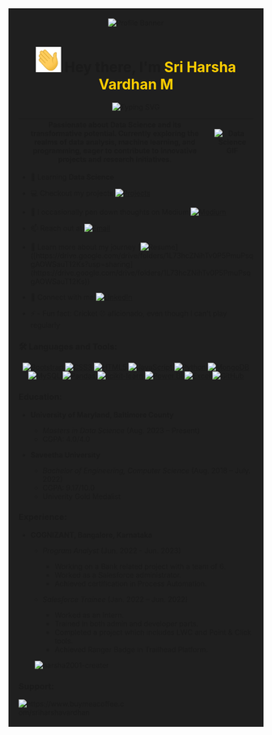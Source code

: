<div style="background-color: #1f1f1f; padding: 20px;">
<div align="center">
  <img src="https://images.unsplash.com/photo-1580191947416-62d35a55e71d?w=1600&auto=format&fit=crop&q=60&ixlib=rb-4.0.3&ixid=M3wxMjA3fDB8MHxzZWFyY2h8N3x8d2VsY29tZXxlbnwwfDB8MHx8fDA%3D" alt="Profile Banner" style="width: 100%; height: 350px">
</div>



<h1 align="center"><img src="https://raw.githubusercontent.com/ABSphreak/ABSphreak/master/gifs/Hi.gif" alt="Wave GIF" width="50" height="50"> Hey there, I'm <span style="color:#ffcc00">Sri Harsha Vardhan M</span></h1>

<div align="center">
    <img src="https://readme-typing-svg.herokuapp.com?color=F75305&amp;size=30&amp;center=true&amp;vCenter=true&amp;width=500&amp;height=70&amp;lines=Front+End+Developer;Data+Analyst;Power+BI+Analyst;Open+Source+AI%2FML+Developer+;Nice+to+meet+you..!" alt="Typing SVG" style="max-width: 100%;">

</div>


| Passionate about Data Science and its transformative potential. Currently exploring the realms of data analysis, machine learning, and programming, eager to contribute to innovative projects and research initiatives. | <div align="center"><img src="https://media.giphy.com/media/2IudUHdI075HL02Pkk/giphy.gif?cid=790b7611oogvdkp479t4d6hb10je4x2xxdct3p47lz86t7ar&ep=v1_gifs_search&rid=giphy.gif&ct=g" alt="Data Science GIF" width="300" height="200"/></div> |
| --- | --- |







- 🌱 Learning **Data Science**
- 💻 Checkout my projects [![Projects](https://img.shields.io/badge/-Projects-181717?style=flat-square&labelColor=000000&logo=GitHub&link=https://github.com/Harsha2001-creater)](https://github.com/Harsha2001-creater)

- 📝 I occasionally pen down thoughts on Medium [![Medium](https://img.shields.io/badge/-@sriharshawrites-03a57a?style=flat-square&labelColor=000000&logo=Medium&link=https://medium.com/@sriharshawrites/)](https://medium.com/@sriharshawrites/)

- 📫 Reach out at [![Email](https://img.shields.io/badge/-msriharshavardhan2001%40gmail.com-c14438?style=flat-square&labelColor=000000&logo=Gmail&link=mailto:msriharshavardhan2001@gmail.com)](mailto:msriharshavardhan2001@gmail.com)

- 📄 Learn more about my journey [![Resume](https://img.shields.io/badge/-Resume-0a66c2?style=flat-square&labelColor=000000&logo=resume&link=[https://drive.google.com/drive/folders/1L73hcZNihTv0P5PmuPsqgAOWSauT12Ks?usp=sharing](https://drive.google.com/drive/folders/1L73hcZNihTv0P5PmuPsqgAOWSauT12Ks))]([https://drive.google.com/drive/folders/1L73hcZNihTv0P5PmuPsqgAOWSauT12Ks?usp=sharing](https://drive.google.com/drive/folders/1L73hcZNihTv0P5PmuPsqgAOWSauT12Ks))

  
- 🤝 Connect with me  [![LinkedIn](https://img.shields.io/badge/-Connect-0a66c2?style=flat-square&labelColor=000000&logo=LinkedIn&link=https://www.linkedin.com/in/your-linkedin-profile/)](https://www.linkedin.com/in/[www.linkedin.com/in/sriharshavardhanm](https://www.linkedin.com/in/sriharshavardhanm)/)


- ⚡ - Fun fact: Cricket ⚾ aficionado, even though I can't play regularly

<h3 align="left">🛠️ Languages and Tools:</h3>
<p align="center">
  <!-- Bootstrap -->
  <a href="https://getbootstrap.com/" rel="nofollow">
    <img src="https://img.shields.io/badge/Bootstrap-563D7C?style=for-the-badge&amp;logo=bootstrap&amp;logoColor=white" alt="Bootstrap" style="max-width: 100%;">
  </a>
  <!-- CSS3 -->
  <a href="https://www.w3.org/Style/CSS/Overview.en.html" rel="nofollow">
    <img src="https://img.shields.io/badge/CSS3-1572B6?style=for-the-badge&amp;logo=css3&amp;logoColor=white" alt="CSS3" style="max-width: 100%;">
  </a>
  <!-- HTML5 -->
  <a href="https://html.spec.whatwg.org/multipage/" rel="nofollow">
    <img src="https://img.shields.io/badge/HTML5-E34F26?style=for-the-badge&amp;logo=html5&amp;logoColor=white" alt="HTML5" style="max-width: 100%;">
  </a>
  <!-- JavaScript -->
  <a href="https://developer.mozilla.org/en-US/docs/Web/JavaScript" rel="nofollow">
    <img src="https://img.shields.io/badge/JavaScript-F7DF1E?style=for-the-badge&amp;logo=javascript&amp;logoColor=black" alt="JavaScript" style="max-width: 100%;">
  </a>
  <!-- Python -->
  <a href="https://www.python.org" rel="nofollow">
    <img src="https://img.shields.io/badge/Python-3776AB?style=for-the-badge&amp;logo=python&amp;logoColor=white" alt="Python" style="max-width: 100%;">
  </a>
  <!-- MongoDB -->
  <a href="https://www.mongodb.com/" rel="nofollow">
    <img src="https://img.shields.io/badge/MongoDB-47A248?style=for-the-badge&amp;logo=mongodb&amp;logoColor=white" alt="MongoDB" style="max-width: 100%;">
  </a>
  <!-- MySQL -->
  <a href="https://www.mysql.com" rel="nofollow">
    <img src="https://img.shields.io/badge/MySQL-4479A1?style=for-the-badge&amp;logo=mysql&amp;logoColor=white" alt="MySQL" style="max-width: 100%;">
  </a>
  <!-- Pandas -->
  <a href="https://pandas.pydata.org" rel="nofollow">
    <img src="https://img.shields.io/badge/Pandas-150458?style=for-the-badge&amp;logo=pandas&amp;logoColor=white" alt="Pandas" style="max-width: 100%;">
  </a>
  <!-- scikit-learn -->
  <a href="https://scikit-learn.org/stable/" rel="nofollow">
    <img src="https://img.shields.io/badge/scikit_learn-F7931E?style=for-the-badge&amp;logo=scikit-learn&amp;logoColor=white" alt="scikit-learn" style="max-width: 100%;">
  </a>
  <!-- Power BI -->
  <a href="https://powerbi.microsoft.com" rel="nofollow">
    <img src="https://img.shields.io/badge/Power%20BI-F2C811?style=for-the-badge&amp;logo=powerbi&amp;logoColor=white" alt="Power BI" style="max-width: 100%;">
  </a>
  <!-- Excel -->
  <a href="https://www.microsoft.com/en-us/microsoft-365/excel" rel="nofollow">
    <img src="https://img.shields.io/badge/Excel-217346?style=for-the-badge&amp;logo=microsoft-excel&amp;logoColor=white" alt="Excel" style="max-width: 100%;">
  </a>
  <!-- GitHub -->
  <a href="https://github.com" rel="nofollow">
    <img src="https://img.shields.io/badge/GitHub-181717?style=for-the-badge&amp;logo=github&amp;logoColor=white" alt="GitHub" style="max-width: 100%;">
  </a>
</p>



### Education:
- **University of Maryland, Baltimore County**
  - *Masters in Data Science* (Aug. 2023 – Present)
  - CGPA: 4.0/4.0

- **Saveetha University**
  - *Bachelor of Engineering, Computer Science* (Aug. 2018 – July. 2022)
  - CGPA: 9.17/10.0
  - Univerity Gold Medalist

### Experience:
- **COGNIZANT, Bangalore, Karnataka**
  - *Program Analyst* (Jun. 2022 - Jun. 2023)
    - Working on a Bank related project with a team of 6.
    - Worked as a Salesforce administrator.
    - Achieved certification in Process Automation.

  - *Salesforce Trainee* (Jan. 2022 – Jun. 2022)
    - Worked as an Intern.
    - Trained in both admin and developer parts.
    - Completed a project which includes LWC and Point & Click tools.
    - Achieved Ranger Badge in Trailhead Platform.


<div style="display: flex; justify-content: center; align-items: center;">
  <img src="https://github-readme-stats.vercel.app/api/top-langs?username=harsha2001-creater&show_icons=true&locale=en&layout=compact" alt="harsha2001-creater" width="400" />
</div>


<h3 align="left">Support:</h3>
<p><a href="https://www.buymeacoffee.com/https://www.buymeacoffee.com/sriharshavardhan"> <img align="left" src="https://cdn.buymeacoffee.com/buttons/v2/default-yellow.png" height="50" width="210" alt="https://www.buymeacoffee.com/sriharshavardhan" /></a></p><br><br>
